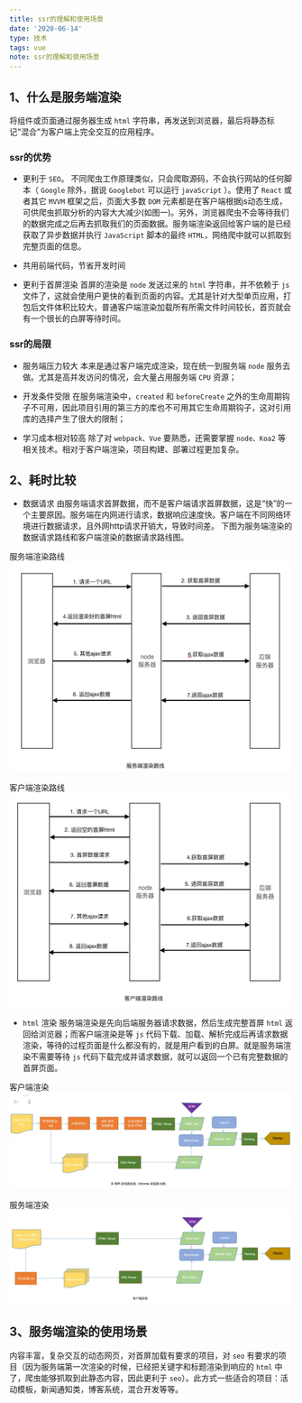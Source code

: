 ```yaml
---
title: ssr的理解和使用场景
date: '2020-06-14'
type: 技术
tags: vue
note: ssr的理解和使用场景
---
```


## 1、什么是服务端渲染
将组件或页面通过服务器生成 `html` 字符串，再发送到浏览器，最后将静态标记"混合"为客户端上完全交互的应用程序。

### ssr的优势
+ 更利于 `SEO`。
不同爬虫工作原理类似，只会爬取源码，不会执行网站的任何脚本（ `Google` 除外，据说 `Googlebot` 可以运行 `javaScript` ）。使用了 `React` 或者其它 `MVVM` 框架之后，页面大多数 `DOM` 元素都是在客户端根据js动态生成，可供爬虫抓取分析的内容大大减少(如图一)。另外，浏览器爬虫不会等待我们的数据完成之后再去抓取我们的页面数据。服务端渲染返回给客户端的是已经获取了异步数据并执行 `JavaScript` 脚本的最终 `HTML`，网络爬中就可以抓取到完整页面的信息。
+ 共用前端代码，节省开发时间

+ 更利于首屏渲染
首屏的渲染是 `node` 发送过来的 `html` 字符串，并不依赖于 `js` 文件了，这就会使用户更快的看到页面的内容。尤其是针对大型单页应用，打包后文件体积比较大，普通客户端渲染加载所有所需文件时间较长，首页就会有一个很长的白屏等待时间。

### ssr的局限

+ 服务端压力较大
本来是通过客户端完成渲染，现在统一到服务端 `node` 服务去做。尤其是高并发访问的情况，会大量占用服务端 `CPU` 资源；

+ 开发条件受限
在服务端渲染中，`created` 和 `beforeCreate` 之外的生命周期钩子不可用，因此项目引用的第三方的库也不可用其它生命周期钩子，这对引用库的选择产生了很大的限制；

+ 学习成本相对较高
除了对 `webpack、Vue` 要熟悉，还需要掌握 `node、Koa2` 等相关技术。相对于客户端渲染，项目构建、部署过程更加复杂。

## 2、耗时比较
+ 数据请求
由服务端请求首屏数据，而不是客户端请求首屏数据，这是“快”的一个主要原因。服务端在内网进行请求，数据响应速度快。客户端在不同网络环境进行数据请求，且外网http请求开销大，导致时间差。 下图为服务端渲染的数据请求路线和客户端渲染的数据请求路线图。

服务端渲染路线
<img src="../../images/vue/服务端渲染路线.png" alt="暂无图片" title="服务端渲染路线" />

客户端渲染路线
<img src="../../images/vue/客户端渲染路线.png" alt="暂无图片" title="客户端渲染路线" />

+ `html` 渲染
服务端渲染是先向后端服务器请求数据，然后生成完整首屏 `html` 返回给浏览器；而客户端渲染是等 `js` 代码下载、加载、解析完成后再请求数据渲染，等待的过程页面是什么都没有的，就是用户看到的白屏。就是服务端渲染不需要等待 `js` 代码下载完成并请求数据，就可以返回一个已有完整数据的首屏页面。

客户端渲染
<img src="../../images/vue/客户端渲染.png" alt="暂无图片" title="客户端渲染" />

服务端渲染
<img src="../../images/vue/服务端渲染.png" alt="暂无图片" title="服务端渲染" >

## 3、服务端渲染的使用场景
内容丰富，复杂交互的动态网页，对首屏加载有要求的项目，对 `seo` 有要求的项目（因为服务端第一次渲染的时候，已经把关键字和标题渲染到响应的 `html` 中了，爬虫能够抓取到此静态内容，因此更利于 `seo`）。此方式一些适合的项目：活动模板，新闻通知类，博客系统，混合开发等等。
